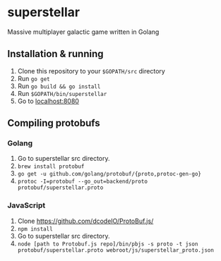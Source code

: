 # superstellar
Massive multiplayer galactic game written in Golang

## Installation & running
1. Clone this repository to your `$GOPATH/src` directory
1. Run `go get`
1. Run `go build && go install`
1. Run `$GOPATH/bin/superstellar`
1. Go to [localhost:8080](http://localhost:8080/)

## Compiling protobufs

### Golang

1. Go to superstellar src directory.
1. `brew install protobuf`
1. `go get -u github.com/golang/protobuf/{proto,protoc-gen-go}`
1. `protoc -I=protobuf --go_out=backend/proto protobuf/superstellar.proto`

### JavaScript

1. Clone https://github.com/dcodeIO/ProtoBuf.js/
1. `npm install`
1. Go to superstellar src directory.
1. `node [path to Protobuf.js repo]/bin/pbjs -s proto -t json protobuf/superstellar.proto webroot/js/superstellar_proto.json`
